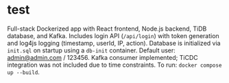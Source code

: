 # test
Full-stack Dockerized app with React frontend, Node.js backend, TiDB database, and Kafka. Includes login API (`/api/login`) with token generation and log4js logging (timestamp, userId, IP, action). Database is initialized via `init.sql` on startup using a `db-init` container. Default user: admin@admin.com / 123456. Kafka consumer implemented; TiCDC integration was not included due to time constraints.  To run: `docker compose up --build`.
